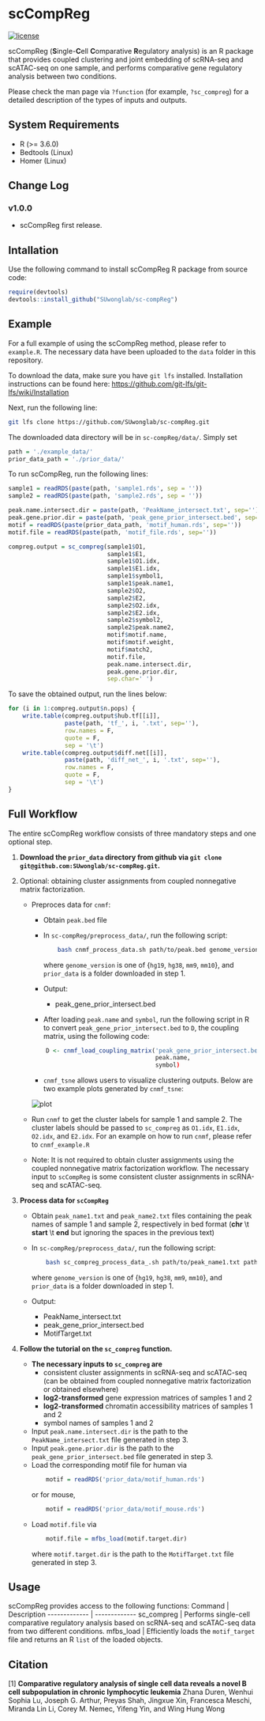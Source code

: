 # scCompReg #
[![license](https://img.shields.io/github/license/DAVFoundation/captain-n3m0.svg?style=flat-square)](https://github.com/DAVFoundation/captain-n3m0/blob/master/LICENSE)

scCompReg (**S**ingle-**C**ell **C**omparative **R**egulatory analysis) is an R package that provides coupled clustering and joint embedding of scRNA-seq and scATAC-seq on one sample, and performs comparative gene regulatory analysis between two conditions.

Please check the man page via `?function` (for example, `?sc_compreg`) for a detailed description of the types of inputs and outputs.

## System Requirements ##
* R (>= 3.6.0)
* Bedtools (Linux)
* Homer (Linux)

## Change Log ##
### v1.0.0 ###
* scCompReg first release.

## Intallation
Use the following command to install scCompReg R package from source code:
```R
require(devtools)
devtools::install_github("SUwonglab/sc-compReg")
```

## Example ##
For a full example of using the scCompReg method, please refer to `example.R`. The necessary data have been uploaded to the `data` folder in this repository.


To download the data, make sure you have `git lfs` installed. Installation instructions can be found here: https://github.com/git-lfs/git-lfs/wiki/Installation

Next, run the following line:
```bash
git lfs clone https://github.com/SUwonglab/sc-compReg.git
```


The downloaded data directory will be in `sc-compReg/data/`. Simply set 
```R
path = './example_data/'
prior_data_path = './prior_data/'
```
To run scCompReg, run the following lines:
```R
sample1 = readRDS(paste(path, 'sample1.rds', sep = ''))
sample2 = readRDS(paste(path, 'sample2.rds', sep = ''))

peak.name.intersect.dir = paste(path, 'PeakName_intersect.txt', sep='')
peak.gene.prior.dir = paste(path, 'peak_gene_prior_intersect.bed', sep='')
motif = readRDS(paste(prior_data_path, 'motif_human.rds', sep=''))
motif.file = readRDS(paste(path, 'motif_file.rds', sep=''))

compreg.output = sc_compreg(sample1$O1,
                            sample1$E1,
                            sample1$O1.idx,
                            sample1$E1.idx,
                            sample1$symbol1,
                            sample1$peak.name1,
                            sample2$O2,
                            sample2$E2,
                            sample2$O2.idx,
                            sample2$E2.idx,
                            sample2$symbol2,
                            sample2$peak.name2,
                            motif$motif.name,
                            motif$motif.weight,
                            motif$match2,
                            motif.file,
                            peak.name.intersect.dir,
                            peak.gene.prior.dir,
                            sep.char=' ')

```
To save the obtained output, run the lines below:
```R
for (i in 1:compreg.output$n.pops) {
    write.table(compreg.output$hub.tf[[i]],
                paste(path, 'tf_', i, '.txt', sep=''),
                row.names = F,
                quote = F,
                sep = '\t')
    write.table(compreg.output$diff.net[[i]],
                paste(path, 'diff_net_', i, '.txt', sep=''),
                row.names = F,
                quote = F,
                sep = '\t')
}
```


## Full Workflow ##
The entire scCompReg workflow consists of three mandatory steps and one optional step. 

1. **Download the `prior_data` directory from github via `git clone git@github.com:SUwonglab/sc-compReg.git`.**

2. Optional: obtaining cluster assignments from coupled nonnegative matrix factorization.
    * Preproces data for `cnmf`:
        * Obtain `peak.bed` file
        * In `sc-compReg/preprocess_data/`, run the following script:

            ```bash
                bash cnmf_process_data.sh path/to/peak.bed genome_version path/to/prior_data
            ```
            where `genome_version` is one of {`hg19`, `hg38`, `mm9`, `mm10`}, and `prior_data` is a folder downloaded in step 1.
        * Output: 
            * peak_gene_prior_intersect.bed
        * After loading `peak.name` and `symbol`, run the following script in R to convert `peak_gene_prior_intersect.bed` to `D`, the coupling matrix, using the following code:
        ```R 
            D <- cnmf_load_coupling_matrix('peak_gene_prior_intersect.bed'),
                                           peak.name,
                                           symbol)
        ```
        * `cnmf_tsne` allows users to visualize clustering outputs. Below are two example plots generated by `cnmf_tsne`:

        ![plot](https://github.com/SUwonglab/sc-compReg/tree/master/example_data/joint_clusters_plot.png?raw=false) 
    * Run `cnmf` to get the cluster labels for sample 1 and sample 2. The cluster labels should be passed to `sc_compreg` as `O1.idx`, `E1.idx`, `O2.idx`, and `E2.idx`. For an example on how to run `cnmf`, please refer to `cnmf_example.R`
    * Note: It is not required to obtain cluster assignments using the coupled nonnegative matrix factorization workflow. The necessary input to `scCompReg` is some consistent cluster assignments in scRNA-seq and scATAC-seq.

3. **Process data for `scCompReg`**
    * Obtain `peak_name1.txt` and `peak_name2.txt` files containing the peak names of sample 1 and sample 2, respectively in bed format (**chr** \t **start** \t **end**    but ignoring the spaces in the previous text) 
    * In `sc-compReg/preprocess_data/`, run the following script:

        ```bash
            bash sc_compreg_process_data_.sh path/to/peak_name1.txt path/to/peak_name2.txt genome_version path/to/prior_data
        ```
        where `genome_version` is one of {`hg19`, `hg38`, `mm9`, `mm10`}, and `prior_data` is a folder downloaded in step 1.
    * Output:
        * PeakName_intersect.txt
        * peak_gene_prior_intersect.bed
        * MotifTarget.txt

4. **Follow the tutorial on the `sc_compreg` function.**
    * **The necessary inputs to `sc_compreg` are**
        * consistent cluster assignments in scRNA-seq and scATAC-seq (can be obtained from coupled nonnegative matrix factorization or obtained elsewhere)
        * **log2-transformed** gene expression matrices of samples 1 and 2
        * **log2-transformed** chromatin accessibility matrices of samples 1 and 2
        * symbol names of samples 1 and 2
    * Input `peak.name.intersect.dir` is the path to the `PeakName_intersect.txt` file generated in step 3.
    * Input `peak.gene.prior.dir` is the path to the `peak_gene_prior_intersect.bed` file generated in step 3.
    * Load the corresponding motif file for human via
        ```R
            motif = readRDS('prior_data/motif_human.rds')
        ```
        or for mouse,
        ```R
            motif = readRDS('prior_data/motif_mouse.rds')
        ```
    * Load `motif.file` via
        ```R
            motif.file = mfbs_load(motif.target.dir)
        ```
        where `motif.target.dir` is the path to the `MotifTarget.txt` file generated in step 3.


## Usage ##
scCompReg provides access to the following functions:
Command       | Description
------------- | -------------
sc_compreg    | Performs single-cell comparative regulatory analysis based on scRNA-seq and scATAC-seq data from two different conditions.
mfbs_load     | Efficiently loads the `motif_target` file and returns an R `list` of the loaded objects.


## Citation ##
<a id="1">[1]</a> 
**Comparative regulatory analysis of single cell data reveals a novel B cell subpopulation in chronic lymphocytic leukemia**
Zhana Duren, Wenhui Sophia Lu, Joseph G. Arthur, Preyas Shah, Jingxue Xin,  Francesca Meschi, Miranda Lin Li, Corey M. Nemec, Yifeng Yin, and Wing Hung Wong